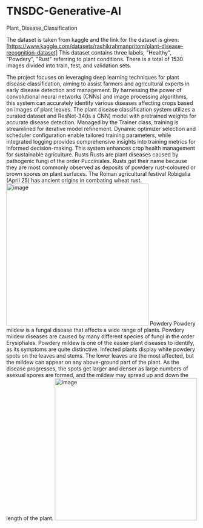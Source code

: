# TNSDC-Generative-AI
Plant_Disease_Classification

The dataset is taken from kaggle and the link for the dataset is given:
[https://www.kaggle.com/datasets/rashikrahmanpritom/plant-disease-recognition-dataset] 
This dataset contains three labels, "Healthy", "Powdery", "Rust" referring to plant conditions. There is a total of 1530 images divided into train, test, and validation sets.

The project focuses on leveraging deep learning techniques for plant disease classification, aiming to assist farmers and agricultural experts in early disease detection and management. By harnessing the power of convolutional neural networks (CNNs) and image processing algorithms, this system can accurately identify various diseases affecting crops based on images of plant leaves.
The plant disease classification system utilizes a curated dataset and ResNet-34(is a CNN) model with pretrained weights for accurate disease detection. Managed by the Trainer class, training is streamlined for iterative model refinement. Dynamic optimizer selection and scheduler configuration enable tailored training parameters, while integrated logging provides comprehensive insights into training metrics for informed decision-making. This system enhances crop health management for sustainable agriculture.
Rusts
Rusts are plant diseases caused by pathogenic fungi of the order Pucciniales. Rusts get their name because they are most commonly observed as deposits of powdery rust-coloured or brown spores on plant surfaces. The Roman agricultural festival Robigalia (April 25) has ancient origins in combating wheat rust.
<img width="375" alt="image" src="https://github.com/Harshitaa-G-A/TNSDC-Generative-AI/assets/146211436/5ec61abb-4ea2-4257-af51-279e2ba198ba">
Powdery
Powdery mildew is a fungal disease that affects a wide range of plants. Powdery mildew diseases are caused by many different species of fungi in the order Erysiphales. Powdery mildew is one of the easier plant diseases to identify, as its symptoms are quite distinctive. Infected plants display white powdery spots on the leaves and stems. The lower leaves are the most affected, but the mildew can appear on any above-ground part of the plant. As the disease progresses, the spots get larger and denser as large numbers of asexual spores are formed, and the mildew may spread up and down the length of the plant.
<img width="375" alt="image" src="https://github.com/Harshitaa-G-A/TNSDC-Generative-AI/assets/146211436/b54f46dd-33f5-4417-8d47-92a32725ea55">

